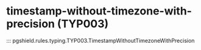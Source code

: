 # timestamp-without-timezone-with-precision (TYP003)

::: pgshield.rules.typing.TYP003.TimestampWithoutTimezoneWithPrecision

